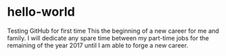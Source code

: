 # hello-world
Testing GitHub for first time
This the beginning of a new career for me and family.
I will dedicate any spare time between my part-time jobs for the remaining of the year 2017
until I am able to forge a new career.
